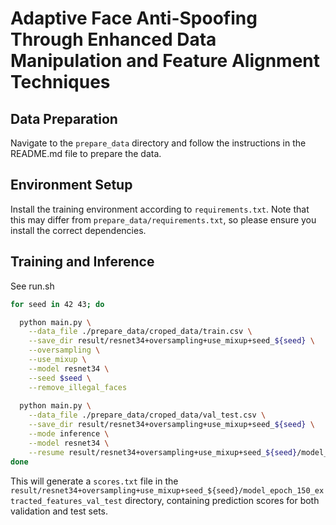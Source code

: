 # Adaptive Face Anti-Spoofing Through Enhanced Data Manipulation and Feature Alignment Techniques

## Data Preparation
Navigate to the `prepare_data` directory and follow the instructions in the README.md file to prepare the data.

## Environment Setup
Install the training environment according to `requirements.txt`. Note that this may differ from `prepare_data/requirements.txt`, so please ensure you install the correct dependencies.

## Training and Inference

See run.sh

```bash
for seed in 42 43; do

  python main.py \
    --data_file ./prepare_data/croped_data/train.csv \
    --save_dir result/resnet34+oversampling+use_mixup+seed_${seed} \
    --oversampling \
    --use_mixup \
    --model resnet34 \
    --seed $seed \
    --remove_illegal_faces
  
  python main.py \
    --data_file ./prepare_data/croped_data/val_test.csv \
    --save_dir result/resnet34+oversampling+use_mixup+seed_${seed} \
    --mode inference \
    --model resnet34 \
    --resume result/resnet34+oversampling+use_mixup+seed_${seed}/model_epoch_150.pth
done
```
This will generate a `scores.txt` file in the `result/resnet34+oversampling+use_mixup+seed_${seed}/model_epoch_150_extracted_features_val_test` directory, containing prediction scores for both validation and test sets.
